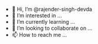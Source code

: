 - 👋 Hi, I’m @rajender-singh-devda
- 👀 I’m interested in ...
- 🌱 I’m currently learning ...
- 💞️ I’m looking to collaborate on ...
- 📫 How to reach me ...

<!---
rajender-singh-devda/rajender-singh-devda is a ✨ special ✨ repository because its `README.md` (this file) appears on your GitHub profile.
You can click the Preview link to take a look at your changes.
--->

